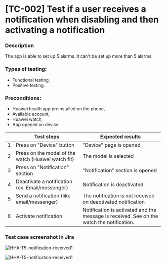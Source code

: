 # **[TC-002] Test if a user receives a notification when disabling and then activating a notification**

### **Description**

The app is able to set up 5 alarms. It can't be set up more than 5 alarms.

### **Types of testing:**

- Functional testing,
- Positive testing.

### **Preconditions:**

- Huawei health app preinstalled on the phone,
- Available account,
- Huawei watch,
- App opened on device

|     | **Test steps**                                     | **Expected results**                                                                      |
| --: | -------------------------------------------------- | ----------------------------------------------------------------------------------------- |
|   1 | Press on "Device" button                           | "Device" page is opened                                                                   |
|   2 | Press on the model of the watch (Huawei watch fit) | The model is selected                                                                     |
|   3 | Press on "Notification" section                    | "Notification" section is opened                                                          |
|   4 | Deactivate a notification (ex. Email/messenger)    | Notification is deactivated                                                               |
|   5 | Send a notification (like email/messenger)         | The notification is not received on deactivated notification                              |
|   6 | Activate notification                              | Notification is activated and the message is received. See on the watch the notification. |

### **Test case screenshot in Jira**

![HHA-T5-notification-received1](https://user-images.githubusercontent.com/110250127/205514313-9c6c7985-2c75-40f4-af1d-02835c31642d.png)

![HHA-T5-notification-received1](https://user-images.githubusercontent.com/110250127/205514289-0be758d8-3113-42f1-b71f-83e80e7c339e.png)


